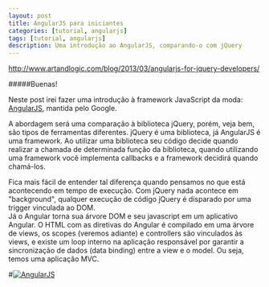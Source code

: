 ```yaml
---
layout: post
title: AngularJS para iniciantes
categories: [tutorial, angularjs]
tags: [tutorial, angularjs]
description: Uma introdução ao AngularJS, comparando-o com jQuery
---
```

http://www.artandlogic.com/blog/2013/03/angularjs-for-jquery-developers/

#####Buenas!

Neste post irei fazer uma introdução à framework JavaScript da moda: [AngularJS](https://angularjs.org/), mantida pelo Google.  

A abordagem será uma comparação à biblioteca jQuery, porém, veja bem, são tipos de ferramentas diferentes. jQuery é uma biblioteca, já AngularJS é uma framework. Ao utilizar uma biblioteca seu código decide quando realizar a chamada de determinada função da biblioteca, quando utilizando uma framework você implementa callbacks e a framework decidirá quando chamá-los.

Fica mais fácil de entender tal diferença quando pensamos no que está acontecendo em tempo de execução. Com jQuery nada acontece em "background", qualquer execução de código jQuery é disparado por uma trigger vinculada ao DOM.  
Já o Angular torna sua árvore DOM e seu javascript em um aplicativo Angular. O HTML com as diretivas do Angular é compilado em uma árvore de views, os scopes (veremos adiante) e controllers são vinculados às views, e existe um loop interno na aplicação responsável por garantir a sincronização de dados (data binding) entre a view e o model. Ou seja, temos uma aplicação MVC.

#[![AngularJS](https://angularjs.org/img/AngularJS-large.png)](https://angularjs.org/)  
